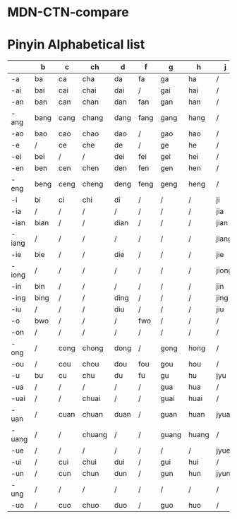 # MDN-CTN-compare

# Pinyin Alphabetical list
|		|b 		|c 		|ch		|d 		|f 		|g		|h 		|j 		|k 		|l 		|m 		|n 		|p		|
| ----- | ----- | ----- | ----- | ----- | ----- | ----- | ----- | ----- | ----- | ----- | ----- | ----- | ----- |
|-a 	|ba 	|ca 	|cha	|da 	|fa 	|ga		|ha 	|/		|ka 	|la 	|ma 	|na 	|pa 	|
|-ai 	|bai 	|cai 	|chai 	|dai 	|/		|gai	|hai	|/		|kai 	|lai 	|mai 	|nai	|pai 	|
|-an 	|ban 	|can 	|chan 	|dan 	|fan 	|gan 	|han 	|/		|kan 	|lan 	|man 	|nan	|pan	|
|-ang 	|bang 	|cang 	|chang 	|dang 	|fang 	|gang 	|hang 	|/		|kang 	|lang 	|mang 	|nang	|pang	|
|-ao 	|bao 	|cao 	|chao 	|dao 	|/ 		|gao 	|hao 	|/		|kao 	|lao 	|mao 	|nao	|pao	|
|-e 	|/ 		|ce 	|che 	|de 	|/ 		|ge 	|he 	|/		|ke 	|le 	|/ 		|/		|/		|
|-ei 	|bei 	|/		|/ 		|dei 	|fei 	|gei 	|hei 	|/		|/ 		|lei 	|mei 	|nei	|pei	|
|-en 	|ben 	|cen 	|chen 	|den 	|fen 	|gen 	|hen 	|/		|ken 	|/ 		|men 	|/		|pen	|
|-eng 	|beng 	|ceng 	|cheng 	|deng	|feng	|geng 	|heng	|/		|keng 	|leng 	|meng 	|neng	|peng	|
|-i 	|bi 	|ci 	|chi 	|di 	|/ 		|/		|/	 	|ji 	|/		|li 	|mi 	|ni		|pi		|
|-ia 	|/		|/ 		|/ 		|/ 		|/ 		|/		|/		|jia 	|/ 		|/ 		|/		|/		|/		|
|-ian 	|bian 	|/ 		|/ 		|dian 	|/ 		|/		|/		|jian 	|/ 		|lian 	|mian 	|nian	|pian	|
|-iang 	|/ 		|/ 		|/ 		|/ 		|/ 		|/		|/		|jiang 	|/		|liang 	|/		|niang	|/		|
|-ie 	|bie 	|/ 		|/ 		|die 	|/ 		|/		|/		|jie	|/		|lie 	|mie 	|nie 	|pie 	|*
|-iong 	|/ 		|/ 		|/ 		|/ 		|/		|/		|/	 	|jiong	|/ 		|/		|/		|/		|
|-in 	|bin 	|/ 		|/ 		|/ 		|/ 		|/		|/		|jin 	|/		|lin 	|min 	|nin 	|pin 	|*
|-ing 	|bing 	|/ 		|/ 		|ding 	|/ 		|/		|/		|jing 	|/		|ling 	|ming 	|ning 	|ping 	|*
|-iu 	|/ 		|/ 		|/ 		|diu 	|/ 		|/		|/		|jiu	|/ 		|liu 	|miu 	|niu 	|/		|*
|-o 	|bwo 	|/ 		|/ 		|/		|fwo 	|/		|/		|/ 		|/		|/		|mwo 	|/		|pwo	|
|-on 	|/ 		|/ 		|/ 		|/ 		|/ 		|/		|/		|/		|/		|/ 		|/ 		|/		|/		|
|-ong 	|/ 		|cong 	|chong 	|dong 	|/ 		|gong 	|hong	|/ 		|kong	|long 	|/		|nong	|/		|
|-ou 	|/ 		|cou 	|chou 	|dou 	|fou 	|gou 	|hou 	|/		|kuo 	|lou	|mou	|/		|/		|*
|-u 	|bu 	|cu 	|chu 	|du 	|fu 	|gu 	|hu 	|jyu	|ku 	|lu 	|mu 	|nu		|pu 	|
|-ua 	|/		|/		|/ 		|/ 		|/ 		|gua 	|hua 	|/ 		|kua 	|/ 		|/		|/		|/		|
|-uai 	|/ 		|/ 		|chuai 	|/ 		|/ 		|guai 	|huai 	|/ 		|kuai 	|/ 		|/		|/		|/		|
|-uan 	|/ 		|cuan 	|chuan 	|duan 	|/ 		|guan 	|huan 	|jyuan 	|kuan 	|luan 	|/		|nuan	|/		|
|-uang 	|/ 		|/ 		|chuang |/	 	|/ 		|guang 	|huang 	|/		|kuang 	|/		|/		|/		|/		|
|-ue 	|/ 		|/ 		|/ 		|/ 		|/ 		|/		|/		|jyue 	|/ 		|lyue 	|/		|nyue	|/		|
|-ui 	|/ 		|cui 	|chui 	|dui 	|/ 		|gui 	|hui 	|/ 		|kui 	|/ 		|/		|/		|/		|
|-un 	|/ 		|cun 	|chun 	|dun 	|/ 		|gun 	|hun	|jyun 	|kun	|lun 	|/		|/		|/		|
|-ung 	|/ 		|/		|/		|/		|/ 		|/		|/		|/		|/		|/ 		|/		|/		|/		|
|-uo 	|/ 		|cuo 	|chuo 	|duo 	|/ 		|guo 	|huo	|/ 		|kuo 	|luo 	|/		|nuo	|/		|